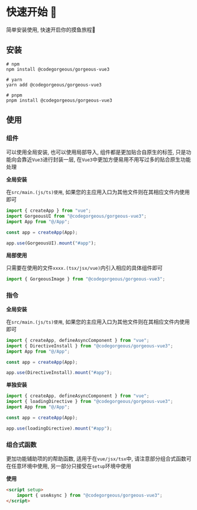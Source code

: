 # 快速开始 🚀

简单安装使用, 快速开启你的摸鱼旅程🦑

## 安装

```shell
# npm
npm install @codegorgeous/gorgeous-vue3

# yarn
yarn add @codegorgeous/gorgeous-vue3

# pnpm 
pnpm install @codegorgeous/gorgeous-vue3
```

## 使用

### 组件
可以使用全局安装, 也可以使用局部导入, 组件都是更加贴合自原生的标签, 只是功能向会靠近`Vue3`进行封装一层, 在`Vue3`中更加方便易用不用写过多的贴合原生功能处理

**全局安装**

在`src/main.(js/ts)使用`, 如果您的主应用入口为其他文件则在其相应文件内使用即可

```ts
import { createApp } from "vue";
import GorgeousUI from "@codegorgeous/gorgeous-vue3";
import App from "@/App";

const app = createApp(App);

app.use(GorgeousUI).mount("#app");
```

**局部使用**

只需要在使用的文件`xxxx.(tsx/jsx/vue)`内引入相应的具体组件即可

```ts
import { GorgeousImage } from "@codegorgeous/gorgeous-vue3";
```

### 指令

**全局安装**

在`src/main.(js/ts)使用`, 如果您的主应用入口为其他文件则在其相应文件内使用即可

```ts
import { createApp, defineAsyncComponent } from "vue";
import { DirectiveInstall } from "@codegorgeous/gorgeous-vue3";
import App from "@/App";

const app = createApp(App);

app.use(DirectiveInstall).mount("#app");
```

**单独安装**

```ts
import { createApp, defineAsyncComponent } from "vue";
import { loadingDirective } from "@codegorgeous/gorgeous-vue3";
import App from "@/App";

const app = createApp(App);

app.use(loadingDirective).mount("#app");
```


### 组合式函数
更加功能辅助项的的帮助函数, 适用于在`vue/jsx/tsx`中, 请注意部分组合式函数可在任意环境中使用, 另一部分只接受在`setup`环境中使用

**使用**
```html
<script setup>
    import { useAsync } from "@codegorgeous/gorgeous-vue3";
</script>
```